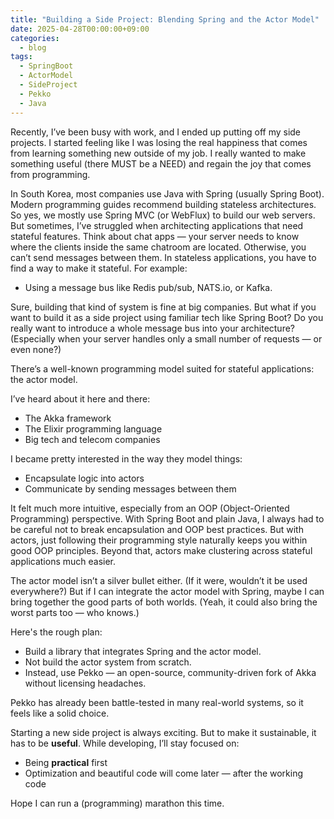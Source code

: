 ```yaml
---
title: "Building a Side Project: Blending Spring and the Actor Model"
date: 2025-04-28T00:00:00+09:00
categories:
  - blog
tags:
  - SpringBoot
  - ActorModel
  - SideProject
  - Pekko
  - Java
---
```


Recently, I’ve been busy with work, and I ended up putting off my side projects. I started feeling like I was
losing the real happiness that comes from learning something new outside of my job. I really wanted to make
something useful (there MUST be a NEED) and regain the joy that comes from programming.

In South Korea, most companies use Java with Spring (usually Spring Boot). Modern programming guides recommend
building stateless architectures. So yes, we mostly use Spring MVC (or WebFlux) to build our web servers. But
sometimes, I’ve struggled when architecting applications that need stateful features. Think about chat apps —
your server needs to know where the clients inside the same chatroom are located. Otherwise, you can’t send
messages between them. In stateless applications, you have to find a way to make it stateful. For example:

- Using a message bus like Redis pub/sub, NATS.io, or Kafka.

Sure, building that kind of system is fine at big companies. But what if you want to build it as a side project
using familiar tech like Spring Boot? Do you really want to introduce a whole message bus into your
architecture? (Especially when your server handles only a small number of requests — or even none?)

There’s a well-known programming model suited for stateful applications: the actor model.

I’ve heard about it here and there:

- The Akka framework
- The Elixir programming language
- Big tech and telecom companies

I became pretty interested in the way they model things:

- Encapsulate logic into actors
- Communicate by sending messages between them

It felt much more intuitive, especially from an OOP (Object-Oriented Programming) perspective. With Spring Boot
and plain Java, I always had to be careful not to break encapsulation and OOP best practices. But with actors,
just following their programming style naturally keeps you within good OOP principles. Beyond that, actors make
clustering across stateful applications much easier.

The actor model isn’t a silver bullet either. (If it were, wouldn’t it be used everywhere?) But if I can
integrate the actor model with Spring, maybe I can bring together the good parts of both worlds. (Yeah, it could
also bring the worst parts too — who knows.)

Here's the rough plan:

- Build a library that integrates Spring and the actor model.
- Not build the actor system from scratch.
- Instead, use Pekko — an open-source, community-driven fork of Akka without licensing headaches.

Pekko has already been battle-tested in many real-world systems, so it feels like a solid choice.

Starting a new side project is always exciting. But to make it sustainable, it has to be **useful**. While
developing, I’ll stay focused on:

- Being **practical** first
- Optimization and beautiful code will come later — after the working code

Hope I can run a (programming) marathon this time. 
